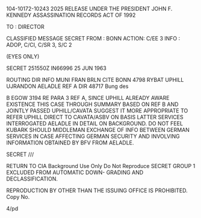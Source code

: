 104-10172-10243 2025 RELEASE UNDER THE PRESIDENT JOHN F. KENNEDY ASSASSINATION RECORDS ACT OF 1992

TO : DIRECTOR

CLASSIFIED MESSAGE
SECRET
FROM : BONN
ACTION: C/EE 3
INFO : ADOP, C/CI, C/SR 3, S/C 2

(EYES ONLY)

SECRET 251550Z IN66996 25 JUN 1963

ROUTING
DIR INFO MUNI FRAN BRLN CITE BONN 4798
RYBAT UPHILL UJRANDON AELADLE
REF A DIR 48717 Bung des

B EGOW 3194
RE PARA 3 REF A, SINCE UPHILL ALREADY AWARE EXISTENCE THIS CASE
THROUGH SUMMARY BASED ON REF B AND JOINTLY PASSED UPHILL/CAVATA
SUGGEST IT MORE APPROPRIATE TO REFER UPHILL DIRECT TO CAVATA/ASBV
ON BASIS LATTER SERVICES INTERROGATED AELADLE IN DETAIL ON BACKGROUND.
DO NOT FEEL KUBARK SHOULD MIDDLEMAN EXCHANGE OF INFO BETWEEN
GERMAN SERVICES IN CASE AFFECTING GERMAN SECURITY AND INVOLVING
INFORMATION OBTAINED BY BFV FROM AELADLE.

SECRET ///

RETURN TO CIA
Background Use Only
Do Not Reproduce
SECRET
GROUP 1
EXCLUDED FROM AUTOMATIC DOWN-
GRADING AND DECLASSIFICATION.

REPRODUCTION BY OTHER THAN THE ISSUING OFFICE IS PROHIBITED. Copy No.

4/pd

